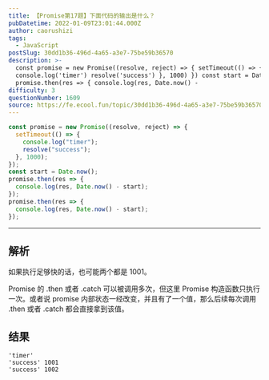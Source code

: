 ```yaml
---
title: 【Promise第17题】下面代码的输出是什么？
pubDatetime: 2022-01-09T23:01:44.000Z
author: caorushizi
tags:
  - JavaScript
postSlug: 30dd1b36-496d-4a65-a3e7-75be59b36570
description: >-
  const promise = new Promise((resolve, reject) => { setTimeout(() => {
  console.log('timer') resolve('success') }, 1000) }) const start = Date.now();
  promise.then(res => { console.log(res, Date.now() -
difficulty: 3
questionNumber: 1609
source: https://fe.ecool.fun/topic/30dd1b36-496d-4a65-a3e7-75be59b36570
---
```


```js
const promise = new Promise((resolve, reject) => {
  setTimeout(() => {
    console.log("timer");
    resolve("success");
  }, 1000);
});
const start = Date.now();
promise.then(res => {
  console.log(res, Date.now() - start);
});
promise.then(res => {
  console.log(res, Date.now() - start);
});
```

---

## 解析

如果执行足够快的话，也可能两个都是 1001。

Promise 的 .then 或者 .catch 可以被调用多次，但这里 Promise 构造函数只执行一次。或者说 promise 内部状态一经改变，并且有了一个值，那么后续每次调用 .then 或者 .catch 都会直接拿到该值。

## 结果

```
'timer'
'success' 1001
'success' 1002
```

